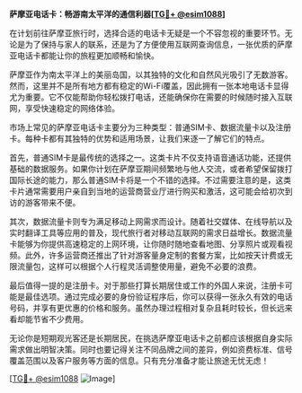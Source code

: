 **萨摩亚电话卡：畅游南太平洋的通信利器[[TG💪+ @esim1088](https://t.me/s/esim1088)]**

在计划前往萨摩亚旅行时，选择合适的电话卡无疑是一个不容忽视的重要环节。无论是为了保持与家人的联系，还是为了方便使用互联网查询信息，一张优质的萨摩亚电话卡都能让你的旅程更加顺畅和愉快。

萨摩亚作为南太平洋上的美丽岛国，以其独特的文化和自然风光吸引了无数游客。然而，这里并不是所有地方都有稳定的Wi-Fi覆盖，因此拥有一张本地电话卡显得尤为重要。它不仅能帮助你轻松拨打电话，还能确保你在需要的时候随时接入互联网，享受快速稳定的网络体验。

市场上常见的萨摩亚电话卡主要分为三种类型：普通SIM卡、数据流量卡以及注册卡。每种卡都有其独特的优势和适用场景，让我们来逐一了解它们的特点。

首先，普通SIM卡是最传统的选择之一。这类卡片不仅支持语音通话功能，还提供基础的数据服务。如果你计划在萨摩亚期间频繁地与他人交流，或者希望保留拨打国际长途的能力，那么普通SIM卡将是一个不错的选择。不过需要注意的是，这类卡片通常需要用户亲自到当地的运营商营业厅进行购买和激活，这可能会给初次到访的游客带来不便。

其次，数据流量卡则专为满足移动上网需求而设计。随着社交媒体、在线导航以及实时翻译工具等应用的普及，现代旅行者对移动互联网的需求日益增长。数据流量卡能够为你提供高速稳定的上网环境，让你随时随地查看地图、分享照片或观看视频。此外，许多运营商还推出了针对游客量身定制的套餐方案，比如按天计费或无限流量包，这样可以根据个人行程灵活调整使用量，避免不必要的浪费。

最后值得一提的是注册卡。对于那些打算长期居住或工作的外国人来说，注册卡可能是最佳选项。通过完成必要的身份验证程序后，你可以获得一张永久有效的电话号码，并享有更优惠的价格和服务。虽然办理过程相对复杂且耗时较长，但长远来看却能节省不少费用。

无论你是短期观光客还是长期居民，在挑选萨摩亚电话卡之前都应该根据自身实际需求做出明智决策。同时也要记得关注不同品牌之间的差异，例如资费标准、信号覆盖范围以及客户服务等方面的信息。只有充分准备才能让旅途无忧无虑！

[[TG💪+ @esim1088](https://t.me/s/esim1088) ![Image](https://i.postimg.cc/4NQfJmqS/Snipaste-2025-05-13-00-14-12.png)]